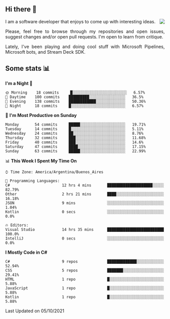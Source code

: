 ## Hi there :slightly_smiling_face:

<img src="https://github-readme-stats.vercel.app/api?username=victorgrycuk&show_icons=true&count_private=true&title_color=F7941E&icon_color=F7941E" align="right">

<p align="justify">
I am a software developer that enjoys to come up with interesting ideas.
<p/>

<p align= "justify">
Please, feel free to browse through my repositories and open issues, suggest changes and/or open pull requests. I'm open to learn from critique.
<p/>

<p align= "justify">
Lately, I've been playing and doing cool stuff with Microsoft Pipelines, Microsoft bots, and Stream Deck SDK.
<p/>

## Some stats :bar_chart:
<!--START_SECTION:waka-->
**I'm a Night 🦉** 

```text
🌞 Morning    18 commits     █░░░░░░░░░░░░░░░░░░░░░░░░   6.57% 
🌆 Daytime    100 commits    █████████░░░░░░░░░░░░░░░░   36.5% 
🌃 Evening    138 commits    ████████████░░░░░░░░░░░░░   50.36% 
🌙 Night      18 commits     █░░░░░░░░░░░░░░░░░░░░░░░░   6.57%

```
📅 **I'm Most Productive on Sunday** 

```text
Monday       54 commits     █████░░░░░░░░░░░░░░░░░░░░   19.71% 
Tuesday      14 commits     █░░░░░░░░░░░░░░░░░░░░░░░░   5.11% 
Wednesday    24 commits     ██░░░░░░░░░░░░░░░░░░░░░░░   8.76% 
Thursday     32 commits     ███░░░░░░░░░░░░░░░░░░░░░░   11.68% 
Friday       40 commits     ███░░░░░░░░░░░░░░░░░░░░░░   14.6% 
Saturday     47 commits     ████░░░░░░░░░░░░░░░░░░░░░   17.15% 
Sunday       63 commits     █████░░░░░░░░░░░░░░░░░░░░   22.99%

```


📊 **This Week I Spent My Time On** 

```text
⌚︎ Time Zone: America/Argentina/Buenos_Aires

💬 Programming Languages: 
C#                       12 hrs 4 mins       ████████████████████░░░░░   82.79% 
Other                    2 hrs 21 mins       ████░░░░░░░░░░░░░░░░░░░░░   16.18% 
JSON                     9 mins              ░░░░░░░░░░░░░░░░░░░░░░░░░   1.04% 
Kotlin                   0 secs              ░░░░░░░░░░░░░░░░░░░░░░░░░   0.0%

🔥 Editors: 
Visual Studio            14 hrs 35 mins      █████████████████████████   100.0% 
IntelliJ                 0 secs              ░░░░░░░░░░░░░░░░░░░░░░░░░   0.0%

```

**I Mostly Code in C#** 

```text
C#                       9 repos             █████████████░░░░░░░░░░░░   52.94% 
CSS                      5 repos             ███████░░░░░░░░░░░░░░░░░░   29.41% 
HTML                     1 repo              █░░░░░░░░░░░░░░░░░░░░░░░░   5.88% 
JavaScript               1 repo              █░░░░░░░░░░░░░░░░░░░░░░░░   5.88% 
Kotlin                   1 repo              █░░░░░░░░░░░░░░░░░░░░░░░░   5.88%

```



 Last Updated on 05/10/2021
<!--END_SECTION:waka-->
